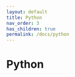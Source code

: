 ```yaml
---
layout: default
title: Python
nav_order: 3
has_children: true
permalink: /docs/python
---
```


# Python